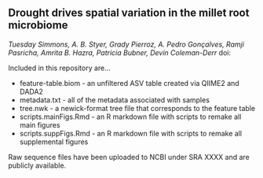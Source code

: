 ## Drought drives spatial variation in the millet root microbiome
*Tuesday Simmons, A. B. Styer, Grady Pierroz, A. Pedro Gonçalves, Ramji Pasricha, Amrita B. Hazra, Patricia Bubner, Devin Coleman-Derr*
doi:

Included in this repository are...
+ feature-table.biom - an unfiltered ASV table created via QIIME2 and DADA2
+ metadata.txt - all of the metadata associated with samples
+ tree.nwk - a newick-format tree file that corresponds to the feature table
+ scripts.mainFigs.Rmd - an R markdown file with scripts to remake all main figures
+ scripts.suppFigs.Rmd - an R markdown file with scripts to remake all supplemental figures

Raw sequence files have been uploaded to NCBI under SRA XXXX and are publicly available.
